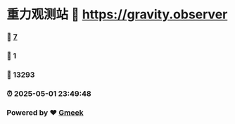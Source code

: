 # 重力观测站 :link: https://gravity.observer 
### :page_facing_up: [7](https://gravity.observer/tag.html) 
### :speech_balloon: 1 
### :hibiscus: 13293 
### :alarm_clock: 2025-05-01 23:49:48 
### Powered by :heart: [Gmeek](https://github.com/Meekdai/Gmeek)
